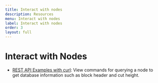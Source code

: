 ```yaml
---
title: Interact with nodes
description: Resources
menu: Interact with nodes
label: Interact with nodes
order: 3
layout: full
---
```


# Interact with Nodes

- [REST API Examples with curl](/reference/rest-api): View commands for querying a node to
  get database information such as block header and cut height.
